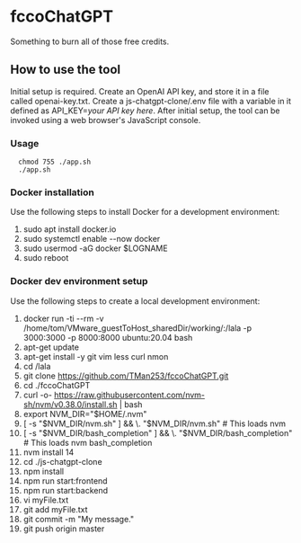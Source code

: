 # fccoChatGPT
Something to burn all of those free credits.

## How to use the tool
Initial setup is required.  Create an OpenAI API key, and store it in a file called openai-key.txt.  Create a js-chatgpt-clone/.env file with a variable in it defined as API_KEY=*your API key here*. After initial setup, the tool can be invoked using a web browser's JavaScript console.

### Usage
      chmod 755 ./app.sh
      ./app.sh

### Docker installation
Use the following steps to install Docker for a development environment:
1. sudo apt install docker.io
2. sudo systemctl enable --now docker
3. sudo usermod -aG docker $LOGNAME
4. sudo reboot

### Docker dev environment setup
Use the following steps to create a local development environment:
1. docker run -ti --rm -v /home/tom/VMware\_guestToHost\_sharedDir/working/:/lala -p 3000:3000 -p 8000:8000 ubuntu:20.04 bash
2. apt-get update
3. apt-get install -y git vim less curl nmon
4. cd /lala
5. git clone https://github.com/TMan253/fccoChatGPT.git
6. cd ./fccoChatGPT
7. curl -o- https://raw.githubusercontent.com/nvm-sh/nvm/v0.38.0/install.sh | bash
8. export NVM_DIR="$HOME/.nvm"
9. [ -s "$NVM_DIR/nvm.sh" ] && \. "$NVM_DIR/nvm.sh"  # This loads nvm
10. [ -s "$NVM_DIR/bash_completion" ] && \. "$NVM_DIR/bash_completion"  # This loads nvm bash_completion
11. nvm install 14
12. cd ./js-chatgpt-clone
13. npm install
14. npm run start:frontend
15. npm run start:backend
16. vi myFile.txt
17. git add myFile.txt
18. git commit -m "My message."
19. git push origin master
